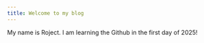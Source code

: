 ```yaml
---
title: Welcome to my blog
---
```

My name is Roject. I am learning the Github in the first day of 2025!


